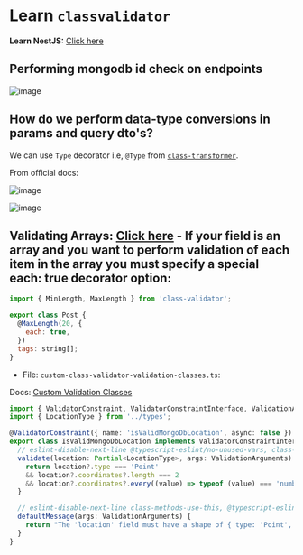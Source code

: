 # Learn `classvalidator`

**Learn NestJS:** [Click here](https://github.com/sahilrajput03/sahilrajput03/blob/master/learn-nestjs.md)

## Performing mongodb id check on endpoints

![image](https://github.com/sahilrajput03/sahilrajput03/assets/31458531/23b069d3-afac-45af-832f-2bafe0d6c50b)

## How do we perform data-type conversions in params and query dto's?

We can use `Type` decorator i.e, `@Type` from [`class-transformer`](https://github.com/typestack/class-transformer#working-with-nested-objects).

From official docs: 

![image](https://user-images.githubusercontent.com/31458531/223854237-fc9dcb6f-762d-4723-b9b9-ac8b88bbaa1e.png)

![image](https://user-images.githubusercontent.com/31458531/223854014-42ba73dd-427d-496a-b311-c3acbdf8d4d9.png)


## Validating Arrays: [Click here](https://github.com/typestack/class-validator#validating-arrays) - If your field is an array and you want to perform validation of each item in the array you must specify a special each: true decorator option:

```js
import { MinLength, MaxLength } from 'class-validator';

export class Post {
  @MaxLength(20, {
    each: true,
  })
  tags: string[];
}
```


- File: `custom-class-validator-validation-classes.ts`:

Docs: [Custom Validation Classes](https://github.com/typestack/class-validator#custom-validation-classes)

```ts
import { ValidatorConstraint, ValidatorConstraintInterface, ValidationArguments } from 'class-validator';
import { LocationType } from '../types';

@ValidatorConstraint({ name: 'isValidMongoDbLocation', async: false })
export class IsValidMongoDbLocation implements ValidatorConstraintInterface {
  // eslint-disable-next-line @typescript-eslint/no-unused-vars, class-methods-use-this
  validate(location: Partial<LocationType>, args: ValidationArguments) {
    return location?.type === 'Point'
    && location?.coordinates?.length === 2
    && location?.coordinates?.every((value) => typeof (value) === 'number');
  }

  // eslint-disable-next-line class-methods-use-this, @typescript-eslint/no-unused-vars
  defaultMessage(args: ValidationArguments) {
    return "The 'location' field must have a shape of { type: 'Point', coordinates: [number, number] }";
  }
}
```
